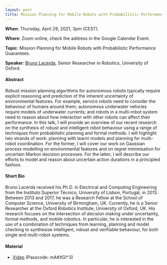 ```yaml
---
layout: post
title: Mission Planning for Mobile Robots with Probabilistic Performance Guarantees
---
```


**When**:  Thursday, April 29, 2021, 3pm (CEST).

**Where**: Zoom online, check the address in the Google Calendar Event.

**Topic**: Mission Planning for Mobile Robots with Probabilistic Performance Guarantees.

**Speaker**: [Bruno Lacerda](https://ori.ox.ac.uk/people/bruno-lacerda/), Senior Researcher in Robotics, University of Oxford.

#### Abstract
Robust mission planning algorithms for autonomous robots typically require explicit reasoning and prediction of the 
inherent uncertainty of environmental features. For example, service robots need to consider the behaviour of humans 
around them; autonomous underwater vehicles require models of underwater currents; and robots in a multi-robot system 
need to reason about how interaction with other robots can affect their performance.
In this talk, I will provide an overview of our recent research on the synthesis of robust and intelligent robot 
behaviour using a range of techniques from probabilistic planning and formal methods. I will highlight two strands of 
work: planning with learnt models and planning for multi-robot coordination. For the former, I will cover our work on 
Gaussian process modelling on environmental features and on regret minimisation for uncertain Markov decision processes. 
For the latter, I will describe our efforts to model and reason about uncertain action durations in a principled fashion.


#### Short Bio
Bruno Lacerda received his Ph.D. in Electrical and Computing Engineering from the Instituto Superior Técnico, University 
of Lisbon, Portugal, in 2013. Between 2013 and 2017, he was a Research Fellow at the School of Computer Science, 
University of Birmingham, UK. Currently, he is a Senior Researcher at the Oxford Robotics Institute, University of 
Oxford, UK. His research focuses on the intersection of decision making under uncertainty, formal methods, and mobile 
robotics. In particular, he is interested in the use of a combination of techniques from learning, planning and model 
checking to synthesise intelligent, robust and verifiable behaviour, for both single and multi-robot systems.

#### Material
- [Video](https://uniroma1.zoom.us/rec/share/acNVUwso4Ws4jrrPwhKbtMlvAcJVwnscTcM5KERl0GZNCdHaOgDnfqGWV0wp-i_c.EzeIuLH8ZWi7Rs7V)
  (Passcode: mA#XG!^3)
